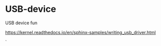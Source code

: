 # USB-device
USB device fun

https://kernel.readthedocs.io/en/sphinx-samples/writing_usb_driver.html

`
